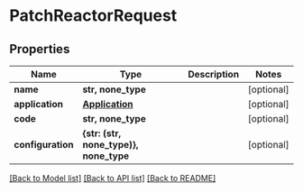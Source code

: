 # PatchReactorRequest


## Properties
Name | Type | Description | Notes
------------ | ------------- | ------------- | -------------
**name** | **str, none_type** |  | [optional] 
**application** | [**Application**](Application.md) |  | [optional] 
**code** | **str, none_type** |  | [optional] 
**configuration** | **{str: (str, none_type)}, none_type** |  | [optional] 

[[Back to Model list]](../README.md#documentation-for-models) [[Back to API list]](../README.md#documentation-for-api-endpoints) [[Back to README]](../README.md)


